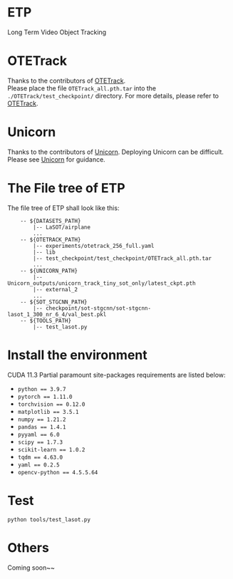 # ETP
Long Term Video Object Tracking

#  OTETrack 

Thanks to the contributors of [OTETrack](https://github.com/OrigamiSL/OTETrack).  
Please place the file `OTETrack_all.pth.tar` into the `./OTETrack/test_checkpoint/` directory.
For more details, please refer to [OTETrack](https://github.com/OrigamiSL/OTETrack).

#  Unicorn

Thanks to the contributors of [Unicorn](https://github.com/MasterBin-IIAU/Unicorn). 
Deploying Unicorn can be difficult. Please see [Unicorn](https://github.com/MasterBin-IIAU/Unicorn) for guidance.


#  The File tree of ETP
The file tree of ETP shall look like this:
```
    -- ${DATASETS_PATH}
        |-- LaSOT/airplane
        ...
    -- ${OTETRACK_PATH}
        |-- experiments/otetrack_256_full.yaml
        |-- lib
        |-- test_checkpoint/test_checkpoint/OTETrack_all.pth.tar
        ...
    -- ${UNICORN_PATH}
        |-- Unicorn_outputs/unicorn_track_tiny_sot_only/latest_ckpt.pth
        |-- external_2
        ...
    -- ${SOT_STGCNN_PATH}
        |-- checkpoint/sot-stgcnn/sot-stgcnn-lasot_1_300_nr_6_4/val_best.pkl
    -- ${TOOLS_PATH}
        |-- test_lasot.py
```

#  Install the environment


CUDA 11.3
Partial paramount site-packages requirements are listed below:
- `python == 3.9.7` 
- `pytorch == 1.11.0`
- `torchvision == 0.12.0`
- `matplotlib == 3.5.1`
- `numpy == 1.21.2`
- `pandas == 1.4.1`
- `pyyaml == 6.0`
- `scipy == 1.7.3`
- `scikit-learn == 1.0.2`
- `tqdm == 4.63.0`
- `yaml == 0.2.5`
- `opencv-python == 4.5.5.64`


#  Test
```
python tools/test_lasot.py
```

# Others 

Coming soon~~